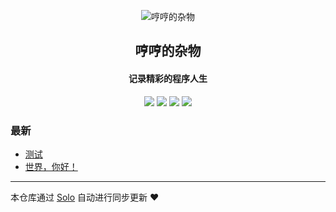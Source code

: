 <p align="center"><img alt="哼哼的杂物" src="https://static.b3log.org/images/brand/solo-32.png"></p><h2 align="center">
哼哼的杂物
</h2>

<h4 align="center">记录精彩的程序人生</h4>
<p align="center"><a title="哼哼的杂物" target="_blank" href="https://github.com/HuangHHheng/solo-blog"><img src="https://img.shields.io/github/last-commit/HuangHHheng/solo-blog.svg?style=flat-square&color=FF9900"></a>
<a title="GitHub repo size in bytes" target="_blank" href="https://github.com/HuangHHheng/solo-blog"><img src="https://img.shields.io/github/repo-size/HuangHHheng/solo-blog.svg?style=flat-square"></a>
<a title="Solo Version" target="_blank" href="https://github.com/b3log/solo/releases"><img src="https://img.shields.io/badge/solo-3.6.4-f1e05a.svg?style=flat-square&color=blueviolet"></a>
<a title="Hits" target="_blank" href="https://github.com/b3log/hits"><img src="https://hits.b3log.org/HuangHHheng/solo-blog.svg"></a></p>

### 最新

* [测试](http://hengheng.tech:8080/articles/2019/08/22/1566452448899.html)
* [世界，你好！](http://hengheng.tech:8080/hello-solo)



---

本仓库通过 [Solo](https://github.com/b3log/solo) 自动进行同步更新 ❤️ 